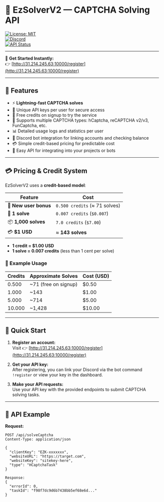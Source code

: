 # 🔐 EzSolverV2 — CAPTCHA Solving API

[![License: MIT](https://img.shields.io/badge/License-MIT-green.svg)](https://opensource.org/licenses/MIT)  
[![Discord](https://img.shields.io/discord/1387190222164463706?color=blue&label=Discord&logo=discord)](https://discord.gg/yourdiscordlink)  
[![API Status](https://img.shields.io/badge/API-Online-brightgreen)](http://31.214.245.63:10000)  

---

🚀 **Get Started Instantly:**  
👉 [http://31.214.245.63:10000/register](http://31.214.245.63:10000/register)

---

## 📌 Features

- ⚡ **Lightning-fast CAPTCHA solves**  
- 🔑 Unique API keys per user for secure access  
- 🎁 Free credits on signup to try the service  
- 🧠 Supports multiple CAPTCHA types: hCaptcha, reCAPTCHA v2/v3, FunCaptcha, etc.  
- 📊 Detailed usage logs and statistics per user  
- 🤖 Discord bot integration for linking accounts and checking balance  
- 💳 Simple credit-based pricing for predictable cost  
- 🔄 Easy API for integrating into your projects or bots  

---

## 💳 Pricing & Credit System

EzSolverV2 uses a **credit-based model**:

| Feature                 | Cost                           |
|-------------------------|--------------------------------|
| 🎁 **New user bonus**   | `0.500 credits` (≈ 71 solves)  |
| 🔐 **1 solve**           | `0.007 credits` (`$0.007`)      |
| 📦 **1,000 solves**      | `7.0 credits` (`$7.00`)         |
| 💳 **$1 USD**            | ≈ **143 solves**               |

- **1 credit = $1.00 USD**  
- **1 solve = 0.007 credits** (less than 1 cent per solve)  

### 🔁 Example Usage

| Credits | Approximate Solves | Cost (USD) |
|---------|---------------------|------------|
| 0.500   | ~71 (free on signup) | $0.50      |
| 1.000   | ~143                 | $1.00      |
| 5.000   | ~714                 | $5.00      |
| 10.000  | ~1,428               | $10.00     |

---

## 🧪 Quick Start

1. **Register an account:**  
   Visit 👉 [http://31.214.245.63:10000/register](http://31.214.245.63:10000/register)

2. **Get your API key:**  
   After registering, you can link your Discord via the bot command `!register` or view your key in the dashboard.

3. **Make your API requests:**  
   Use your API key with the provided endpoints to submit CAPTCHA solving tasks.

---

## 📖 API Example

**Request:**

```http
POST /api/solveCaptcha
Content-Type: application/json

{
  "clientKey": "EZK-xxxxxxx",
  "websiteURL": "https://target.com",
  "websiteKey": "sitekey-here",
  "type": "HCaptchaTask"
}

Response:
{
  "errorId": 0,
  "taskId": "f98f7dc9d6b7438bb5ef68e6d..."
}
